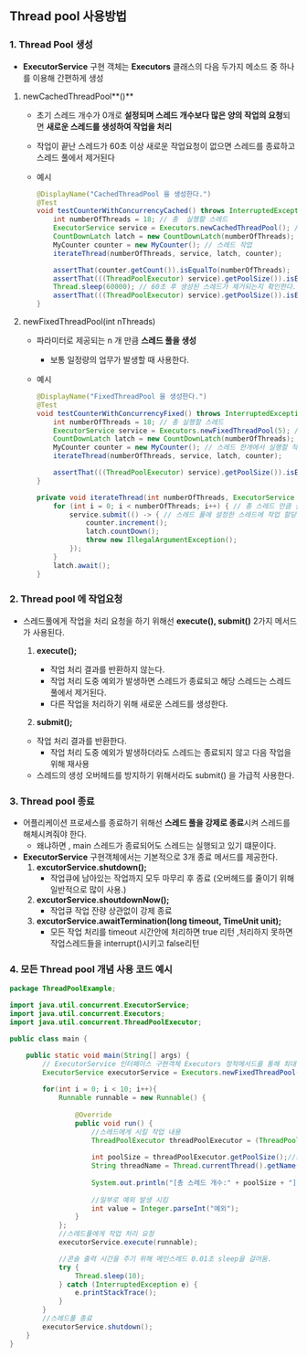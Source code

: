 ## Thread pool 사용방법

### 1. Thread Pool 생성 

- **ExecutorService** 구현 객체는 **Executors** 클래스의 다음 두가지 메소드 중 하나를 이용해 간편하게 생성

1. newCachedThreadPool**()**

   - 초기 스레드 개수가 0개로 **설정되며 스레드 개수보다 많은 양의 작업의 요청**되면 **새로운 스레드를 생성하여 작업을 처리**

   - 작업이 끝난 스레드가 60초 이상 새로운 작업요청이 없으면 스레드를 종료하고 스레드 풀에서 제거된다

   - 예시

     ```java
     @DisplayName("CachedThreadPool 을 생성한다.")
     @Test
     void testCounterWithConcurrencyCached() throws InterruptedException {
         int numberOfThreads = 18; // 총  실행할 스레드 
         ExecutorService service = Executors.newCachedThreadPool(); // 스레드 풀 생성 
         CountDownLatch latch = new CountDownLatch(numberOfThreads); //
         MyCounter counter = new MyCounter(); // 스레드 작업 
         iterateThread(numberOfThreads, service, latch, counter);
     
         assertThat(counter.getCount()).isEqualTo(numberOfThreads);
         assertThat(((ThreadPoolExecutor) service).getPoolSize()).isEqualTo(18);
         Thread.sleep(60000); // 60초 후 생성된 스레드가 제거되는지 확인한다.
         assertThat(((ThreadPoolExecutor) service).getPoolSize()).isEqualTo(0);
     }
     ```

2. newFixedThreadPool(int nThreads)

   - 파라미터로 제공되는 n 개 만큼 **스레드 풀을 생성**

     - 보통 일정량의 업무가 발생할 때 사용한다. 

   - 예시

     ```java
     @DisplayName("FixedThreadPool 을 생성한다.")
     @Test
     void testCounterWithConcurrencyFixed() throws InterruptedException {
         int numberOfThreads = 18; // 총 실행할 스레드 
         ExecutorService service = Executors.newFixedThreadPool(5); // 스레드 풀의 스레드 갯수를 5개로 지정 
         CountDownLatch latch = new CountDownLatch(numberOfThreads); 
         MyCounter counter = new MyCounter(); // 스레드 한개에서 실행할 작업 
         iterateThread(numberOfThreads, service, latch, counter);
     
         assertThat(((ThreadPoolExecutor) service).getPoolSize()).isEqualTo(5); // 스레드 풀 사이즈가 5와 같은지 검증함 (assertThat 은 검증할 때 쓰는 AssertJ라이브러리의 메소드임 )
     }
     
     private void iterateThread(int numberOfThreads, ExecutorService service, CountDownLatch latch, MyCounter counter) throws InterruptedException {
         for (int i = 0; i < numberOfThreads; i++) { // 총 스레드 만큼 실행  
             service.submit(() -> { // 스레드 풀에 설정한 스레드에 작업 할당 
                 counter.increment();
                 latch.countDown();
                 throw new IllegalArgumentException();
             });
         }
         latch.await();
     }
     ```

### 2. Thread pool 에 작업요청

- 스레드풀에게 작업을 처리 요청을 하기 위해선 **execute(), submit()** 2가지 메서드가 사용된다. 

  1. **execute();**
     - 작업 처리 결과를 반환하지 않는다.
     - 작업 처리 도중 예외가 발생하면 스레드가 종료되고 해당 스레드는 스레드 풀에서 제거된다. 
     - 다른 작업을 처리하기 위해 새로운 스레드를 생성한다.

  2. **submit();**

  - 작업 처리 결과를 반환한다.
    - 작업 처리 도중 예외가 발생하더라도 스레드는 종료되지 않고 다음 작업을 위해 재사용
  - 스레드의 생성 오버헤드를 방지하기 위해서라도 submit() 을 가급적 사용한다.

### 3. Thread pool 종료 

- 어플리케이션 프로세스를 종료하기 위해선 **스레드 풀을 강제로 종료**시켜 스레드를 해체시켜줘야 한다. 
  - 왜냐하면 , main 스레드가 종료되어도 스레드는 실행되고 있기 떄문이다. 
- **ExecutorService** 구현객체에서는 기본적으로 3개 종료 메서드를 제공한다.
  1. **excutorService.shutdown();**
     - 작업큐에 남아있는 작업까지 모두 마무리 후 종료 (오버헤드를 줄이기 위해 일반적으로 많이 사용.)
  2. **excutorService.shoutdownNow();**
     - 작업큐 작업 잔량 상관없이 강제 종료
  3. **excutorService.awaitTermination(long timeout, TimeUnit unit);**
     - 모든 작업 처리를 timeout 시간안에 처리하면 true 리턴 ,처리하지 못하면 작업스레드들을 interrupt()시키고 false리턴

### 4. 모든 Thread pool 개념 사용 코드 예시

```java
package ThreadPoolExample;

import java.util.concurrent.ExecutorService;
import java.util.concurrent.Executors;
import java.util.concurrent.ThreadPoolExecutor;

public class main {

	public static void main(String[] args) {
		// ExecutorService 인터페이스 구현객체 Executors 정적메서드를 통해 최대 스레드 개수가 2인 스레드 풀 생성 
		ExecutorService executorService = Executors.newFixedThreadPool(2);
		
		for(int i = 0; i < 10; i++){
			Runnable runnable = new Runnable() {
				
				@Override
				public void run() {
					//스레드에게 시킬 작업 내용
					ThreadPoolExecutor threadPoolExecutor = (ThreadPoolExecutor) executorService;
					
					int poolSize = threadPoolExecutor.getPoolSize();//스레드 풀 사이즈 얻기
					String threadName = Thread.currentThread().getName();//스레드 풀에 있는 해당 스레드 이름 얻기
					
					System.out.println("[총 스레드 개수:" + poolSize + "] 작업 스레드 이름: "+threadName);
					
					//일부로 예외 발생 시킴
					int value = Integer.parseInt("예외");
				}
			};
			//스레드풀에게 작업 처리 요청
			executorService.execute(runnable);

			//콘솔 출력 시간을 주기 위해 메인스레드 0.01초 sleep을 걸어둠.
			try {
				Thread.sleep(10);
			} catch (InterruptedException e) {
				e.printStackTrace();
			} 
		}
		//스레드풀 종료
		executorService.shutdown();
	}
}
```

